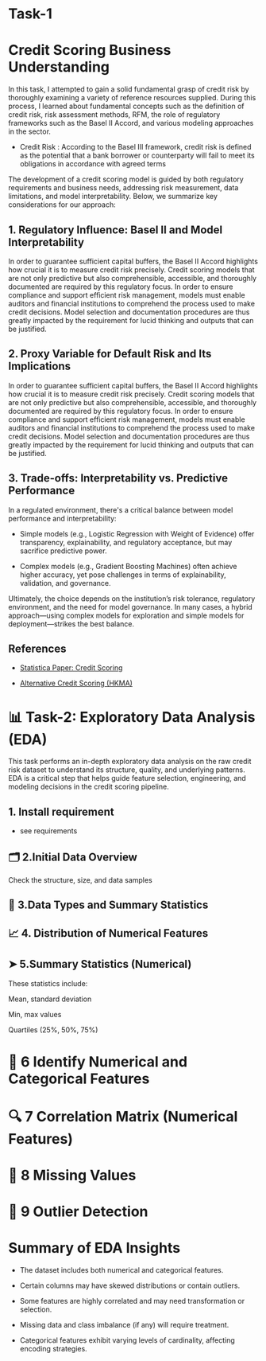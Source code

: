 # Task-1

# Credit Scoring Business Understanding

In this task, I attempted to gain a solid fundamental grasp of credit risk by thoroughly examining a variety of reference resources supplied.  During this process, I learned about fundamental concepts such as the definition of credit risk, risk assessment methods, RFM, the role of regulatory frameworks such as the Basel II Accord, and various modeling approaches in the sector.

- Credit Risk : According to the Basel III framework, credit risk is defined as the potential that a bank borrower or counterparty will fail to meet its obligations in accordance with agreed terms

 The development of a credit scoring model is guided by both regulatory requirements and business needs, addressing risk measurement, data limitations, and model interpretability. Below, we summarize key considerations for our approach:

## 1. Regulatory Influence: Basel II and Model Interpretability

In order to guarantee sufficient capital buffers, the Basel II Accord highlights how crucial it is to measure credit risk precisely.  Credit scoring models that are not only predictive but also comprehensible, accessible, and thoroughly documented are required by this regulatory focus.  In order to ensure compliance and support efficient risk management, models must enable auditors and financial institutions to comprehend the process used to make credit decisions.  Model selection and documentation procedures are thus greatly impacted by the requirement for lucid thinking and outputs that can be justified.

## 2. Proxy Variable for Default Risk and Its Implications

In order to guarantee sufficient capital buffers, the Basel II Accord highlights how crucial it is to measure credit risk precisely.  Credit scoring models that are not only predictive but also comprehensible, accessible, and thoroughly documented are required by this regulatory focus.  In order to ensure compliance and support efficient risk management, models must enable auditors and financial institutions to comprehend the process used to make credit decisions.  Model selection and documentation procedures are thus greatly impacted by the requirement for lucid thinking and outputs that can be justified.

## 3. Trade-offs: Interpretability vs. Predictive Performance

In a regulated environment, there's a critical balance between model performance and interpretability:

- Simple models (e.g., Logistic Regression with Weight of Evidence) offer transparency, explainability, and regulatory acceptance, but may sacrifice predictive power.

- Complex models (e.g., Gradient Boosting Machines) often achieve higher accuracy, yet pose challenges in terms of explainability, validation, and governance.

Ultimately, the choice depends on the institution’s risk tolerance, regulatory environment, and the need for model governance. In many cases, a hybrid approach—using complex models for exploration and simple models for deployment—strikes the best balance.

## References

- [Statistica Paper: Credit Scoring](https://www3.stat.sinica.edu.tw/statistica/oldpdf/A28n535.pdf)

- [Alternative Credit Scoring (HKMA)](https://www.hkma.gov.hk/media/eng/doc/key-functions/financial-infrastructure/alternative_credit_scoring.pdf)


# 📊 Task-2: Exploratory Data Analysis (EDA)
This task performs an in-depth exploratory data analysis on the raw credit risk dataset to understand its structure, quality, and underlying patterns. EDA is a critical step that helps guide feature selection, engineering, and modeling decisions in the credit scoring pipeline.

## 1. Install requirement

- see requirements

## 🗂️  2.Initial Data Overview
Check the structure, size, and data samples

## 🔢  3.Data Types and Summary Statistics

## 📈 4. Distribution of Numerical Features

## ➤ 5.Summary Statistics (Numerical)

These statistics include:

Mean, standard deviation

Min, max values

Quartiles (25%, 50%, 75%)

# 🧩 6 Identify Numerical and Categorical Features


# 🔍 7 Correlation Matrix (Numerical Features)

# 🧩 8 Missing Values

# 🚨 9 Outlier Detection

# Summary of EDA Insights
- The dataset includes both numerical and categorical features.

- Certain columns may have skewed distributions or contain outliers.

- Some features are highly correlated and may need transformation or selection.

- Missing data and class imbalance (if any) will require treatment.

- Categorical features exhibit varying levels of cardinality, affecting encoding strategies.